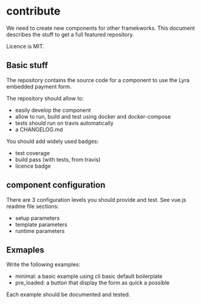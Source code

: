 # contribute

We need to create new components for other framekworks. This document
describes the stuff to get a full featured repository.

Licence is MIT.

## Basic stuff

The repository contains the source code for a component to use the Lyra
embedded payment form.

The repository should allow to:

- easily develop the component
- allow to run, build and test using docker and docker-compose
- tests should run on travis automatically
- a CHANGELOG.md

You should add widely used badges:

- test coverage
- build pass (with tests, from travis)
- licence badge

## component configuration

There are 3 configuration levels you should provide and test.
See vue.js readme file sections:

- setup parameters
- template parameters
- runtime parameters

## Exmaples

Write the following examples:

- minimal: a basic example using cli basic default boilerplate
- pre_loaded: a button that display the form as quick a possible

Each example should be documented and tested.